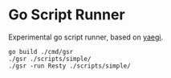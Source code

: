 # Go Script Runner

Experimental go script runner, based on [yaegi](https://github.com/traefik/yaegi).

    go build ./cmd/gsr
    ./gsr ./scripts/simple/
    ./gsr -run Resty ./scripts/simple/
